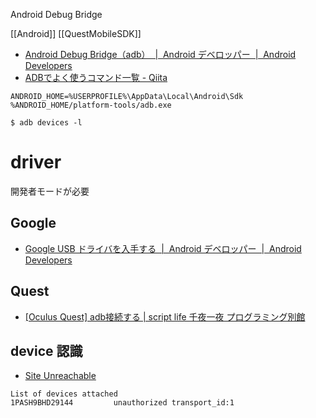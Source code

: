 Android Debug Bridge

[[Android]]
[[QuestMobileSDK]]

- [Android Debug Bridge（adb）  |  Android デベロッパー  |  Android Developers](https://developer.android.com/studio/command-line/adb?hl=ja)
-  [ADBでよく使うコマンド一覧 - Qiita](https://qiita.com/uhooi/items/fb103ad3e263b0bb0abf#adb%E3%81%A7%E3%82%88%E3%81%8F%E4%BD%BF%E3%81%86%E3%83%86%E3%82%AF%E3%83%8B%E3%83%83%E3%82%AF)

`ANDROID_HOME=%USERPROFILE%\AppData\Local\Android\Sdk`
`%ANDROID_HOME/platform-tools/adb.exe`

```
$ adb devices -l
```

# driver
開発者モードが必要

## Google
- [Google USB ドライバを入手する  |  Android デベロッパー  |  Android Developers](https://developer.android.com/studio/run/win-usb?hl=ja)

## Quest
- [[Oculus Quest] adb接続する | script life 千夜一夜 プログラミング別館](https://www.scriptlife.jp/contents/programming/2019/06/23/oculus-quest-adb/)

## device 認識
- [Site Unreachable](https://developer.oculus.com/downloads/package/oculus-adb-drivers/?locale=ja_JP)
```
List of devices attached
1PASH9BHD29144         unauthorized transport_id:1
```
